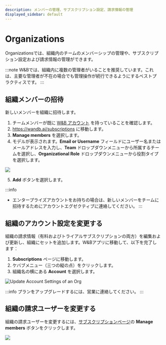 ```yaml
---
description: メンバーの管理、サブスクリプション設定、請求情報の管理
displayed_sidebar: default
---
```



# Organizations

Organizationsでは、組織内のチームのメンバーシップの管理や、サブスクリプション設定および請求情報の管理ができます。

:::note
W&Bでは、組織内に複数の管理者がいることを推奨しています。これは、主要な管理者が不在の場合でも管理操作が続行できるようにするベストプラクティスです。
:::

## 組織メンバーの招待

新しいメンバーを組織に招待します。
1. チームメンバーが既に [W&B アカウント](https://app.wandb.ai/login?signup=true) を持っていることを確認します。
2. https://wandb.ai/subscriptions に移動します。
3. **Manage members** を選択します。
4. モデルが表示されます。**Email or Username** フィールドにユーザー名またはメールアドレスを入力し、**Team** ドロップダウンメニューから所属するチームを選択し、**Organizational Role** ドロップダウンメニューから役割タイプを選択します。

![](@site/static/images/app_ui/ezgif-3-b665ff2fa9.gif)

5. **Add** ボタンを選択します。

:::info
* エンタープライズアカウントをお持ちの場合は、新しいメンバーをチームに招待するためにアカウントエグゼクティブに連絡してください。
:::

## 組織のアカウント設定を変更する

組織の請求情報（有料およびトライアルサブスクリプションの両方）を編集および更新し、組織にセットを追加します。W&Bアプリに移動して、以下を完了します：

1. **Subscriptions** ページに移動します。
2. ケバブメニュー（三つの縦の点）をクリックします。
3. 組織名の横にある **Account** を選択します。

![Update Account Settings of an Org](@site/static/images/app_ui/edit_account.gif)

:::info
プランをアップグレードするには、営業に連絡してください。
:::

## 組織の請求ユーザーを変更する

組織の請求ユーザーを変更するには、[サブスクリプションページ](https://wandb.ai/subscriptions)の **Manage members** ボタンをクリックします。

![](/images/app_ui/change_billing_user.gif)